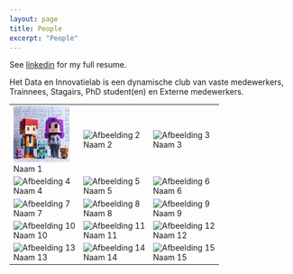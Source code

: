 ```yaml
---
layout: page
title: People
excerpt: "People"
---
```


See [linkedin](https://nl.linkedin.com/in/erdogant) for my full resume.

Het Data en Innovatielab is een dynamische club van vaste medewerkers, Trainnees, Stagairs, PhD student(en) en Externe medewerkers.


<!DOCTYPE html>
<html lang="en">
<head>
    <meta charset="UTF-8">
    <meta name="viewport" content="width=device-width, initial-scale=1.0">
    <title>Table with Images and Names</title>
</head>
<body>

<table border="0">
    <tr>
        <td>
            <img src="photos/people_logo.jpg" alt="Afbeelding 1" width="100"><br>
            Naam 1
        </td>
        <td>
            <img src="link_naar_afbeelding2.png" alt="Afbeelding 2" width="100"><br>
            Naam 2
        </td>
        <td>
            <img src="link_naar_afbeelding3.png" alt="Afbeelding 3" width="100"><br>
            Naam 3
        </td>
    </tr>
    <tr>
        <td>
            <img src="link_naar_afbeelding4.png" alt="Afbeelding 4" width="100"><br>
            Naam 4
        </td>
        <td>
            <img src="link_naar_afbeelding5.png" alt="Afbeelding 5" width="100"><br>
            Naam 5
        </td>
        <td>
            <img src="link_naar_afbeelding6.png" alt="Afbeelding 6" width="100"><br>
            Naam 6
        </td>
    </tr>
    <tr>
        <td>
            <img src="link_naar_afbeelding7.png" alt="Afbeelding 7" width="100"><br>
            Naam 7
        </td>
        <td>
            <img src="link_naar_afbeelding8.png" alt="Afbeelding 8" width="100"><br>
            Naam 8
        </td>
        <td>
            <img src="link_naar_afbeelding9.png" alt="Afbeelding 9" width="100"><br>
            Naam 9
        </td>
    </tr>
    <tr>
        <td>
            <img src="link_naar_afbeelding10.png" alt="Afbeelding 10" width="100"><br>
            Naam 10
        </td>
        <td>
            <img src="link_naar_afbeelding11.png" alt="Afbeelding 11" width="100"><br>
            Naam 11
        </td>
        <td>
            <img src="link_naar_afbeelding12.png" alt="Afbeelding 12" width="100"><br>
            Naam 12
        </td>
    </tr>
    <tr>
        <td>
            <img src="link_naar_afbeelding13.png" alt="Afbeelding 13" width="100"><br>
            Naam 13
        </td>
        <td>
            <img src="link_naar_afbeelding14.png" alt="Afbeelding 14" width="100"><br>
            Naam 14
        </td>
        <td>
            <img src="link_naar_afbeelding15.png" alt="Afbeelding 15" width="100"><br>
            Naam 15
        </td>
    </tr>
</table>

</body>
</html>

